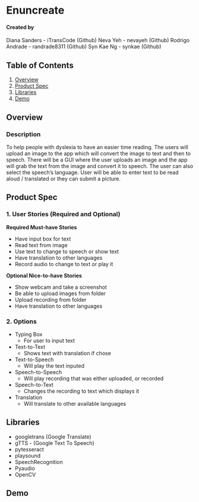 # Enuncreate

#### Created by

Diana Sanders - iTransCode (Github)
Neva Yeh - nevayeh (Github)
Rodrigo Andrade - randrade8311 (Github)
Syn Kae Ng - synkae (Github)

## Table of Contents
1. [Overview](#Overview)
2. [Product Spec](#Product-Spec)
3. [Libraries](#Libraries)
4. [Demo](#Demo)

## Overview

### Description

To help people with dyslexia to have an easier time reading. The users will upload an image to the app which will convert the image to text and then to speech. There will be a GUI where the user uploads an image and the app will grab the text from the image and convert it to speech. The user can also select the speech’s language. User will be able to enter text to be read aloud / translated or they can submit a picture.


## Product Spec

### 1. User Stories (Required and Optional)

**Required Must-have Stories**
* Have input box for text
* Read text from image
* Use text to change to speech or show text
* Have translation to other languages
* Record audio to change to text or play it 

**Optional Nice-to-have Stories**

* Show webcam and take a screenshot
* Be able to upload images from folder
* Upload recording from folder
* Have translation to other languages

### 2. Options

* Typing Box
   * For user to input text
* Text-to-Text
   * Shows text with translation if chose
* Text-to-Speech
    * Will play the text inputed
* Speech-to-Speech
    * Will play recording that was either uploaded, or recorded
* Speech-to-Text
    * Changes the recording to text which displays it
* Translation
    * Will translate to other available languages


## Libraries

* googletrans (Google Translate)
* gTTS - (Google Text To Speech)
* pytesseract 
* playsound 
* SpeechRecognition 
* Pyaudio 
* OpenCV

## Demo

